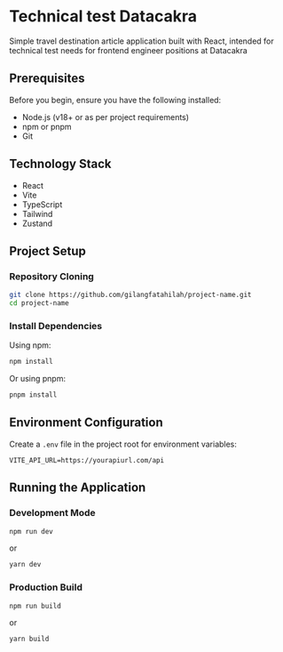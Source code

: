 # Technical test Datacakra

Simple travel destination article application built with React, intended for technical test needs for frontend engineer positions at Datacakra

## Prerequisites

Before you begin, ensure you have the following installed:

- Node.js (v18+ or as per project requirements)
- npm or pnpm
- Git

## Technology Stack

- React
- Vite
- TypeScript
- Tailwind
- Zustand

## Project Setup

### Repository Cloning

```bash
git clone https://github.com/gilangfatahilah/project-name.git
cd project-name
```

### Install Dependencies

Using npm:

```bash
npm install
```

Or using pnpm:

```bash
pnpm install
```

## Environment Configuration

Create a `.env` file in the project root for environment variables:

```
VITE_API_URL=https://yourapiurl.com/api
```

## Running the Application

### Development Mode

```bash
npm run dev
```

or

```bash
yarn dev
```

### Production Build

```bash
npm run build
```

or

```bash
yarn build
```
